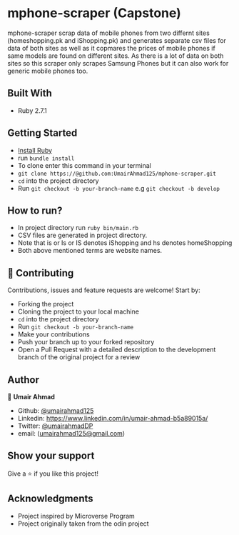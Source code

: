 # mphone-scraper (Capstone)
mphone-scraper scrap data of mobile phones from two differnt sites (homeshopping.pk and iShopping.pk) and generates separate csv files for data of both sites as well as it copmares the prices of mobile phones if same models are found on different sites. As there is a lot of data on both sites so this scraper only scrapes Samsung Phones but it can also work for generic mobile phones too.

## Built With

- Ruby 2.7.1

## Getting Started

- [Install Ruby](https://www.ruby-lang.org/en/documentation/installation/)
- run `bundle install` 
- To clone enter this command in your terminal 
- `git clone https://@github.com:UmairAhmad125/mphone-scraper.git`
- `cd` into the project directory
- Run `git checkout -b your-branch-name` e.g `git checkout -b develop`

## How to run?

- In project directory run `ruby bin/main.rb`
- CSV files are generated in project directory.
- Note that is or Is or IS denotes iShopping and hs denotes homeShopping
- Both above mentioned terms are website names.

## 🤝 Contributing

Contributions, issues and feature requests are welcome! Start by:

- Forking the project
- Cloning the project to your local machine 
- `cd` into the project directory 
- Run `git checkout -b your-branch-name`
- Make your contributions
- Push your branch up to your forked repository
- Open a Pull Request with a detailed description to the development branch of the original project for a review

## Author

👤 **Umair Ahmad**

- Github: [@umairahmad125](https://github.com/UmairAhmad125)
- Linkedin: https://www.linkedin.com/in/umair-ahmad-b5a89015a/
- Twitter: [@umairahmadDP](https://twitter.com/umairahmadDP)
- email: (umairahmad125@gmail.com)

## Show your support

Give a ⭐️ if you like this project!

## Acknowledgments

- Project inspired by Microverse Program
- Project originally taken from the odin project